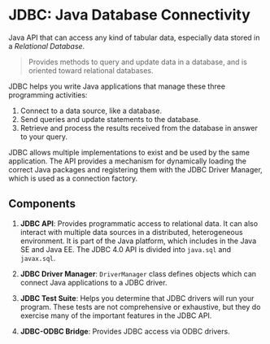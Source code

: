 # JDBC: Java Database Connectivity

Java API that can access any kind of tabular data, especially data stored in a _Relational Database_.

> Provides methods to query and update data in a database, and is oriented toward relational databases.

JDBC helps you write Java applications that manage these three programming activities:

1. Connect to a data source, like a database.
2. Send queries and update statements to the database.
3. Retrieve and process the results received from the database in answer to your query.

JDBC allows multiple implementations to exist and be used by the same application. The API provides a mechanism for dynamically loading the correct Java packages and registering them with the JDBC Driver Manager, which is used as a connection factory.

## Components

1. __JDBC API__: Provides programmatic access to relational data. It can also interact with multiple data sources in a distributed, heterogeneous environment. It is part of the Java platform, which includes in the Java SE and Java EE. The JDBC 4.0 API is divided into `java.sql` and `javax.sql`.

2. __JDBC Driver Manager__: `DriverManager` class defines objects which can connect Java applications to a JDBC driver.

3. __JDBC Test Suite__: Helps you determine that JDBC drivers will run your program. These tests are not comprehensive or exhaustive, but they do exercise many of the important features in the JDBC API.

4. __JDBC-ODBC Bridge__: Provides JDBC access via ODBC drivers.
